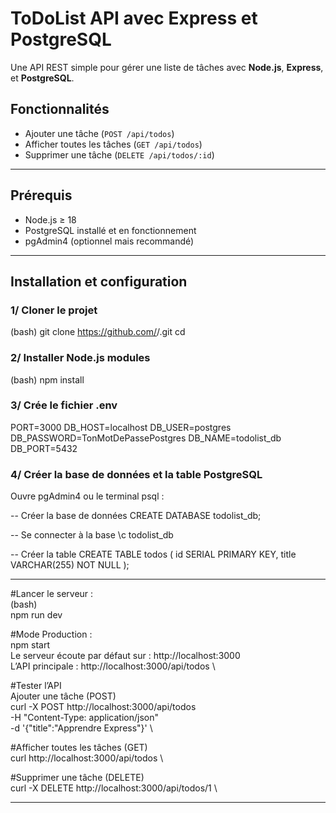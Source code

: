 # ToDoList API avec Express et PostgreSQL

Une API REST simple pour gérer une liste de tâches avec **Node.js**, **Express**, et **PostgreSQL**.



## Fonctionnalités

- Ajouter une tâche (`POST /api/todos`)
- Afficher toutes les tâches (`GET /api/todos`)
- Supprimer une tâche (`DELETE /api/todos/:id`)

---

## Prérequis

- Node.js ≥ 18
- PostgreSQL installé et en fonctionnement
- pgAdmin4 (optionnel mais recommandé)

--- 

## Installation et configuration

### 1/ Cloner le projet
(bash)
git clone https://github.com/<ton-compte>/<nom-du-repo>.git
cd <nom-du-repo>

### 2/ Installer Node.js modules
(bash)
npm install

### 3/ Crée le fichier .env
PORT=3000
DB_HOST=localhost
DB_USER=postgres
DB_PASSWORD=TonMotDePassePostgres
DB_NAME=todolist_db
DB_PORT=5432

### 4️/ Créer la base de données et la table PostgreSQL

Ouvre pgAdmin4 ou le terminal psql :

-- Créer la base de données
CREATE DATABASE todolist_db;

-- Se connecter à la base
\c todolist_db

-- Créer la table
CREATE TABLE todos (
    id SERIAL PRIMARY KEY,
    title VARCHAR(255) NOT NULL
);

---

#Lancer le serveur : \
(bash) \
npm run dev

#Mode Production : \
npm start \
Le serveur écoute par défaut sur : http://localhost:3000 \
L’API principale : http://localhost:3000/api/todos \

#Tester l’API \
Ajouter une tâche (POST) \
curl -X POST http://localhost:3000/api/todos \
-H "Content-Type: application/json" \
-d '{"title":"Apprendre Express"}' \

#Afficher toutes les tâches (GET) \
curl http://localhost:3000/api/todos \

#Supprimer une tâche (DELETE) \
curl -X DELETE http://localhost:3000/api/todos/1 \

---
